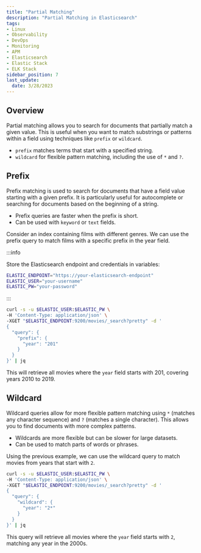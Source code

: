 ```yaml
---
title: "Partial Matching"
description: "Partial Matching in Elasticsearch"
tags: 
- Linux
- Observability
- DevOps
- Monitoring 
- APM
- Elasticsearch
- Elastic Stack
- ELK Stack
sidebar_position: 7
last_update:
  date: 3/28/2023
---
```


## Overview

Partial matching allows you to search for documents that partially match a given value. This is useful when you want to match substrings or patterns within a field using techniques like `prefix` or `wildcard`.

- `prefix` matches terms that start with a specified string.  
- `wildcard` for flexible pattern matching, including the use of `*` and `?`.


## Prefix

Prefix matching is used to search for documents that have a field value starting with a given prefix. It is particularly useful for autocomplete or searching for documents based on the beginning of a string.

- Prefix queries are faster when the prefix is short.  
- Can be used with `keyword` or `text` fields.

Consider an index containing films with different genres. We can use the prefix query to match films with a specific prefix in the year field.

:::info 

Store the Elasticsearch endpoint and credentials in variables:  

```bash
ELASTIC_ENDPOINT="https://your-elasticsearch-endpoint"
ELASTIC_USER="your-username"
ELASTIC_PW="your-password"
```  

:::


```bash
curl -s -u $ELASTIC_USER:$ELASTIC_PW \
-H 'Content-Type: application/json' \
-XGET "$ELASTIC_ENDPOINT:9200/movies/_search?pretty" -d '
{
  "query": {
    "prefix": {
      "year": "201"
    }
  }
}' | jq
```  

This will retrieve all movies where the `year` field starts with 201, covering years 2010 to 2019.



## Wildcard

Wildcard queries allow for more flexible pattern matching using `*` (matches any character sequence) and `?` (matches a single character). This allows you to find documents with more complex patterns.

- Wildcards are more flexible but can be slower for large datasets.  
- Can be used to match parts of words or phrases.

Using the previous example, we can use the wildcard query to match movies from years that start with `2`.

```bash
curl -s -u $ELASTIC_USER:$ELASTIC_PW \
-H 'Content-Type: application/json' \
-XGET "$ELASTIC_ENDPOINT:9200/movies/_search?pretty" -d '
{
  "query": {
    "wildcard": {
      "year": "2*"
    }
  }
}' | jq
```  

This query will retrieve all movies where the `year` field starts with `2`, matching any year in the 2000s.